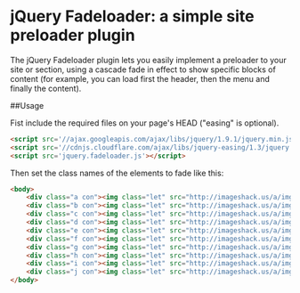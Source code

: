 # jQuery Fadeloader: a simple site preloader plugin

The jQuery Fadeloader plugin lets you easily implement a preloader to your site or section, using a 
cascade fade in effect to show specific blocks of content (for example, you can load first the header, 
then the menu and finally the content).

##Usage

Fist include the required files on your page's HEAD ("easing" is optional).
``` html
<script src='//ajax.googleapis.com/ajax/libs/jquery/1.9.1/jquery.min.js'></script>
<script src='//cdnjs.cloudflare.com/ajax/libs/jquery-easing/1.3/jquery.easing.min.js'></script>
<script src='jquery.fadeloader.js'></script>
```

Then set the class names of the elements to fade like this:
``` html
<body>
	<div class="a con"><img class="let" src="http://imageshack.us/a/img577/8746/80670611.jpg"></div>
	<div class="b con"><img class="let" src="http://imageshack.us/a/img46/5216/37226104.jpg"></div>
	<div class="c con"><img class="let" src="http://imageshack.us/a/img41/5663/51030348.jpg"></div>
	<div class="d con"><img class="let" src="http://imageshack.us/a/img9/7412/73031581.jpg"></div>
	<div class="e con"><img class="let" src="http://imageshack.us/a/img607/2171/14947433.jpg"></div>
	<div class="f con"><img class="let" src="http://imageshack.us/a/img809/60/16218923.jpg"></div>
	<div class="g con"><img class="let" src="http://imageshack.us/a/img46/5216/37226104.jpg"></div>
	<div class="h con"><img class="let" src="http://imageshack.us/a/img41/5663/51030348.jpg"></div>
	<div class="i con"><img class="let" src="http://imageshack.us/a/img9/7412/73031581.jpg"></div>
	<div class="j con"><img class="let" src="http://imageshack.us/a/img24/6335/45762992.jpg"></div>
</body>
```
